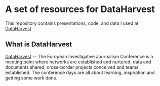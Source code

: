 # A set of resources for DataHarvest

This repository contains presentations, code, and data I used at [DataHarvest](https://dataharvest.eu/).

## What is DataHarvest

[DataHarvest](https://dataharvest.eu/about/) -- The European Investigative Journalism Conference is a meeting point where networks are established and nurtured, data and documents shared, cross-border projects conceived and teams established. The conference days are all about learning, inspiration and getting some work done.
